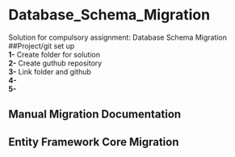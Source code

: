 # Database_Schema_Migration
Solution for compulsory assignment: Database Schema Migration </br>
##Project/git set up </br>
__1-__ Create folder for solution </br>
__2-__ Create guthub repository </br>
__3-__ Link folder and github</br>
__4-__   </br>
__5-__ </br>
 
## Manual Migration Documentation



## Entity Framework Core Migration

